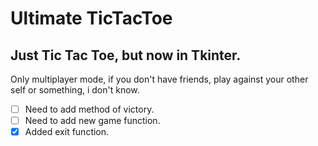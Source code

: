 # Ultimate TicTacToe
## Just Tic Tac Toe, but now in Tkinter.
Only multiplayer mode, if you don't have friends, play against your other self or something, i don't know.
- [ ] Need to add method of victory.
- [ ] Need to add new game function.
- [x] Added exit function.
